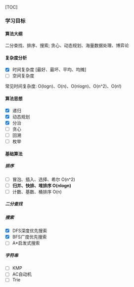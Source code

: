 [TOC]

### 学习目标

#### 算法大纲

二分查找、排序、搜索; 贪心、动态规划、海量数据处理、博弈论

#### 复杂度分析

- [x] 时间复杂度 [最好、最坏、平均、均摊]
- [ ] 空间复杂度

常见时间复杂度:  O(logn)、O(n)、O(nlogn)、O(n^2)、O(n!)

#### 算法思想

- [x] 递归
- [x] 动态规划
- [x] 分治
- [ ] 贪心
- [ ] 回溯
- [ ] 枚举

#### 基础算法

##### 排序

- [ ] 冒泡、插入、选择、希尔 O(n^2)
- [ ] **归并、快排、堆排序 O(nlogn)**
- [ ] 计数、基数、桶排序 O(n)

##### 二分查找

##### 搜索

- [x] DFS深度优先搜索
- [x] BFS广度优先搜索
- [ ] A*启发式搜索

##### 字符串

- [ ] KMP
- [ ] AC自动机
- [ ] Trie
